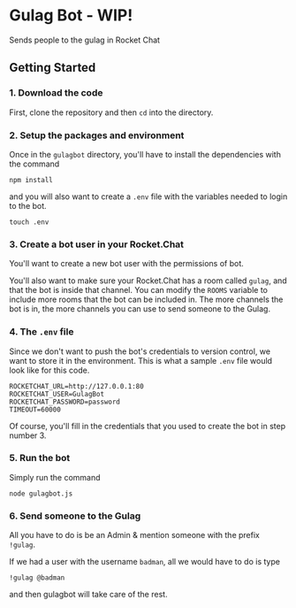 # Gulag Bot - WIP!
Sends people to the gulag in Rocket Chat


## Getting Started

### 1. Download the code


First, clone the repository and then `cd` into the directory.

### 2. Setup the packages and environment

Once in the `gulagbot` directory, you'll have to install the dependencies with the command

```
npm install
```

and you will also want to create a `.env` file with the variables needed to login to the bot.

```
touch .env
```

### 3. Create a bot user in your Rocket.Chat

You'll want to create a new bot user with the permissions of bot.


You'll also want to make sure your Rocket.Chat has a room called `gulag`, and that the bot is inside that channel. 
You can modify the `ROOMS` variable to include more rooms that the bot can be included in. The more channels the bot is in,
the more channels you can use to send someone to the Gulag.


### 4. The `.env` file

Since we don't want to push the bot's credentials to version control, we want to store it in the environment. This is 
what a sample `.env` file would look like for this code.

```
ROCKETCHAT_URL=http://127.0.0.1:80
ROCKETCHAT_USER=GulagBot
ROCKETCHAT_PASSWORD=password
TIMEOUT=60000
```

Of course, you'll fill in the credentials that you used to create the bot in step number 3.

### 5. Run the bot

Simply run the command 
```
node gulagbot.js
```

### 6. Send someone to the Gulag

All you have to do is be an Admin & mention someone with the prefix `!gulag`.

If we had a user with the username `badman`, all we would have to do is type

```
!gulag @badman
```

and then gulagbot will take care of the rest.

